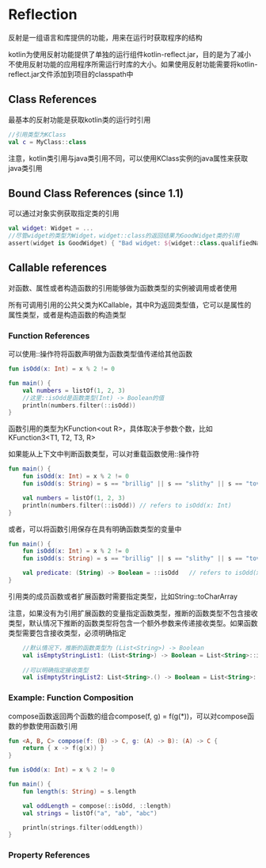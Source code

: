 # Reflection
反射是一组语言和库提供的功能，用来在运行时获取程序的结构

kotlin为使用反射功能提供了单独的运行组件kotlin-reflect.jar，目的是为了减小不使用反射功能的应用程序所需运行时库的大小。如果使用反射功能需要将kotlin-reflect.jar文件添加到项目的classpath中

## Class References
最基本的反射功能是获取kotlin类的运行时引用

```kotlin
//引用类型为KClass
val c = MyClass::class
```

注意，kotlin类引用与java类引用不同，可以使用KClass实例的java属性来获取java类引用

## Bound Class References (since 1.1)
可以通过对象实例获取指定类的引用

```kotlin
val widget: Widget = ...
//尽管widget的类型为Widget，widget::class的返回结果为GoodWidget类的引用
assert(widget is GoodWidget) { "Bad widget: ${widget::class.qualifiedName}" }
```

## Callable references
对函数、属性或者构造函数的引用能够做为函数类型的实例被调用或者使用

所有可调用引用的公共父类为KCallable<out R>，其中R为返回类型值，它可以是属性的属性类型，或者是构造函数的构造类型

### Function References
可以使用::操作符将函数声明做为函数类型值传递给其他函数

```kotlin
fun isOdd(x: Int) = x % 2 != 0

fun main() {
    val numbers = listOf(1, 2, 3)
    //这里::isOdd是函数类型(Int) -> Boolean的值
    println(numbers.filter(::isOdd))
}
```

函数引用的类型为KFunction&lt;out R>，具体取决于参数个数，比如KFunction3<T1, T2, T3, R>

如果能从上下文中判断函数类型，可以对重载函数使用::操作符

```kotlin
fun main() {
    fun isOdd(x: Int) = x % 2 != 0
    fun isOdd(s: String) = s == "brillig" || s == "slithy" || s == "tove"

    val numbers = listOf(1, 2, 3)
    println(numbers.filter(::isOdd)) // refers to isOdd(x: Int)
}
```

或者，可以将函数引用保存在具有明确函数类型的变量中

```kotlin
fun main() {
    fun isOdd(x: Int) = x % 2 != 0
    fun isOdd(s: String) = s == "brillig" || s == "slithy" || s == "tove"

    val predicate: (String) -> Boolean = ::isOdd   // refers to isOdd(x: String)
}
```

引用类的成员函数或者扩展函数时需要指定类型，比如String::toCharArray

注意，如果没有为引用扩展函数的变量指定函数类型，推断的函数类型不包含接收类型，默认情况下推断的函数类型将包含一个额外参数来传递接收类型。如果函数类型需要包含接收类型，必须明确指定

```kotlin
    //默认情况下，推断的函数类型为 (List<String>) -> Boolean
    val isEmptyStringList1: (List<String>) -> Boolean = List<String>::isEmpty
    
    //可以明确指定接收类型
    val isEmptyStringList2: List<String>.() -> Boolean = List<String>::isEmpty
```

### Example: Function Composition
compose函数返回两个函数的组合compose(f, g) = f(g(\*))，可以对compose函数的参数使用函数引用

```kotlin
fun <A, B, C> compose(f: (B) -> C, g: (A) -> B): (A) -> C {
    return { x -> f(g(x)) }
}

fun isOdd(x: Int) = x % 2 != 0

fun main() {
    fun length(s: String) = s.length

    val oddLength = compose(::isOdd, ::length)
    val strings = listOf("a", "ab", "abc")

    println(strings.filter(oddLength))
}
```

### Property References

